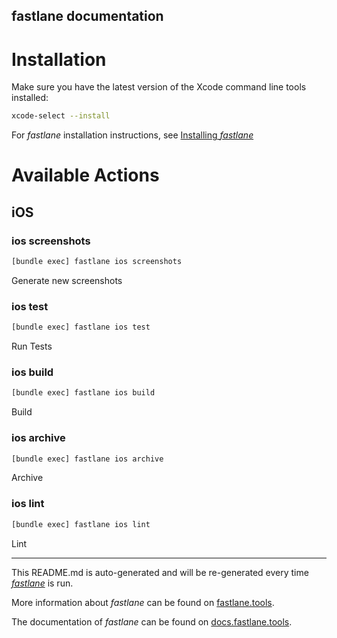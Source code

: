 fastlane documentation
----

# Installation

Make sure you have the latest version of the Xcode command line tools installed:

```sh
xcode-select --install
```

For _fastlane_ installation instructions, see [Installing _fastlane_](https://docs.fastlane.tools/#installing-fastlane)

# Available Actions

## iOS

### ios screenshots

```sh
[bundle exec] fastlane ios screenshots
```

Generate new screenshots

### ios test

```sh
[bundle exec] fastlane ios test
```

Run Tests

### ios build

```sh
[bundle exec] fastlane ios build
```

Build

### ios archive

```sh
[bundle exec] fastlane ios archive
```

Archive

### ios lint

```sh
[bundle exec] fastlane ios lint
```

Lint

----

This README.md is auto-generated and will be re-generated every time [_fastlane_](https://fastlane.tools) is run.

More information about _fastlane_ can be found on [fastlane.tools](https://fastlane.tools).

The documentation of _fastlane_ can be found on [docs.fastlane.tools](https://docs.fastlane.tools).
